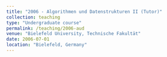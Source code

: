 ```yaml
---
title: "2006 - Algorithmen und Datenstrukturen II (Tutor)"
collection: teaching
type: "Undergraduate course"
permalink: /teaching/2006-aud
venue: "Bielefeld University, Technische Fakultät"
date: 2006-07-01
location: "Bielefeld, Germany"
---
```


